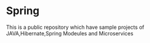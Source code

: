 # Spring
This is a public repository which have sample projects of JAVA,Hibernate,Spring Modeules and Microservices
